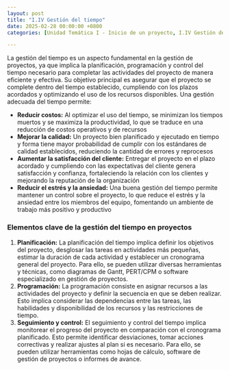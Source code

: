 ```yaml
---
layout: post
title: "I.IV Gestión del tiempo"
date: 2025-02-28 00:00:00 +0800
categories: [Unidad Temática I - Inicio de un proyecto, I.IV Gestión del tiempo]

---
```


La gestión del tiempo es un aspecto fundamental en la gestión de proyectos, ya que 
implica la planificación, programación y control del tiempo necesario para completar 
las actividades del proyecto de manera eficiente y efectiva. Su objetivo principal es 
asegurar que el proyecto se complete dentro del tiempo establecido, cumpliendo con 
los plazos acordados y optimizando el uso de los recursos disponibles. Una gestión 
adecuada del tiempo permite:

- **Reducir costos:** Al optimizar el uso del tiempo, se minimizan los tiempos 
muertos y se maximiza la productividad, lo que se traduce en una reducción de 
costos operativos y de recursos 
- **Mejorar la calidad:** Un proyecto bien planificado y ejecutado en tiempo y forma 
tiene mayor probabilidad de cumplir con los estándares de calidad establecidos, 
reduciendo la cantidad de errores y reprocesos 
- **Aumentar la satisfacción del cliente:** Entregar el proyecto en el plazo 
acordado y cumpliendo con las expectativas del cliente genera satisfacción y 
confianza, fortaleciendo la relación con los clientes y mejorando la reputación 
de la organización 
- **Reducir el estrés y la ansiedad:** Una buena gestión del tiempo permite 
mantener un control sobre el proyecto, lo que reduce el estrés y la ansiedad 
entre los miembros del equipo, fomentando un ambiente de trabajo más 
positivo y productivo

### Elementos clave de la gestión del tiempo en proyectos
1. **Planificación:** La planificación del tiempo implica definir los objetivos del 
proyecto, desglosar las tareas en actividades más pequeñas, estimar la duración 
de cada actividad y establecer un cronograma general del proyecto. Para ello, se 
pueden utilizar diversas herramientas y técnicas, como diagramas de Gantt, 
PERT/CPM o software especializado en gestión de proyectos. 
2. **Programación:** La programación consiste en asignar recursos a las actividades 
del proyecto y definir la secuencia en que se deben realizar. Esto implica 
considerar las dependencias entre las tareas, las habilidades y disponibilidad de 
los recursos y las restricciones de tiempo. 
3. **Seguimiento y control:** El seguimiento y control del tiempo implica monitorear 
el progreso del proyecto en comparación con el cronograma planificado. Esto 
permite identificar desviaciones, tomar acciones correctivas y realizar ajustes 
al plan si es necesario. Para ello, se pueden utilizar herramientas como hojas de 
cálculo, software de gestión de proyectos o informes de avance.

